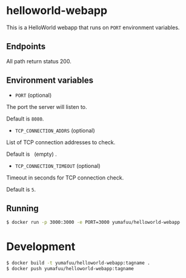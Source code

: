 # helloworld-webapp

This is a HelloWorld webapp that runs on `PORT` environment variables.

## Endpoints

All path return status 200.

## Environment variables

- `PORT` (optional)

The port the server will listen to.

Default is `8080`.

- `TCP_CONNECTION_ADDRS` (optional)

List of TCP connection addresses to check.

Default is ` `(empty) .

- `TCP_CONNECTION_TIMEOUT` (optional)

Timeout in seconds for TCP connection check.

Default is `5`.


## Running

```bash
$ docker run -p 3000:3000 -e PORT=3000 yumafuu/helloworld-webapp
```


# Development

```bash
$ docker build -t yumafuu/helloworld-webapp:tagname .
$ docker push yumafuu/helloworld-webapp:tagname
```
